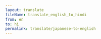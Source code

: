 ```yaml
--- 
layout: translate 
fileName: translate_english_to_hindi 
from: en
to: hi 
permalink: translate/japanese-to-english
---
```


